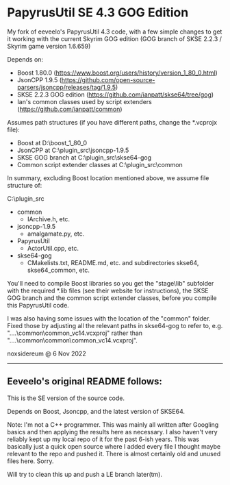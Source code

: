 # PapyrusUtil SE 4.3 GOG Edition

My fork of eeveelo's PapyrusUtil 4.3 code, with a few simple changes to get it working with the current Skyrim GOG edition (GOG branch of SKSE 2.2.3 / Skyrim game version 1.6.659)

Depends on:
  * Boost 1.80.0 (https://www.boost.org/users/history/version_1_80_0.html)
  * JsonCPP 1.9.5 (https://github.com/open-source-parsers/jsoncpp/releases/tag/1.9.5)
  * SKSE 2.2.3 GOG edition (https://github.com/ianpatt/skse64/tree/gog)
  * Ian's common classes used by script extenders (https://github.com/ianpatt/common)

Assumes path structures (if you have different paths, change the *.vcprojx file):
  * Boost at D:\boost_1_80_0
  * JsonCPP at C:\plugin_src\jsoncpp-1.9.5
  * SKSE GOG branch at C:\plugin_src\skse64-gog
  * Common script extender classes at C:\plugin_src\common

In summary, excluding Boost location mentioned above, we assume file structure of:

C:\plugin_src
   - common
     - IArchive.h, etc.
   - jsoncpp-1.9.5
     - amalgamate.py, etc.
   - PapyrusUtil
     - ActorUtil.cpp, etc.
   - skse64-gog
     - CMakelists.txt, README.md, etc. and subdirectories skse64, skse64_common, etc.

You'll need to compile Boost libraries so you get the "stage\lib" subfolder with the required *.lib files (see their website for instructions), the SKSE GOG branch and the common script extender classes, before you compile this PapyrusUtil code.

I was also having some issues with the location of the "common" folder. Fixed those by adjusting all the relevant paths in skse64-gog to refer to, e.g. "..\..\common\common_vc14.vcxproj" rather than "..\..\common\common\common_vc14.vcxproj".

noxsidereum @ 6 Nov 2022

------------------------------------
Eeveelo's original README follows:
--------------------------------

This is the SE version of the source code.

Depends on Boost, Jsoncpp, and the latest version of SKSE64.

Note: I'm not a C++ programmer. This was mainly all written after Googling basics and then applying the results here as necessary.
I also haven't very reliably kept up my local repo of it for the past 6-ish years. This was basically just a quick open source where I added every file I thought maybe relevant to the repo and pushed it. There is almost certainly old and unused files here. Sorry.

Will try to clean this up and push a LE branch later(tm).
